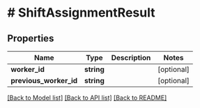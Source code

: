 # # ShiftAssignmentResult

## Properties

Name | Type | Description | Notes
------------ | ------------- | ------------- | -------------
**worker_id** | **string** |  | [optional]
**previous_worker_id** | **string** |  | [optional]

[[Back to Model list]](../../README.md#models) [[Back to API list]](../../README.md#endpoints) [[Back to README]](../../README.md)
